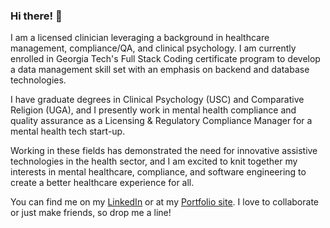 ### Hi there! 👋

I am a licensed clinician leveraging a background in healthcare management, compliance/QA, and clinical psychology. I am currently enrolled in Georgia Tech's Full Stack Coding certificate program to develop a data management skill set with an emphasis on backend and database technologies.

I have graduate degrees in Clinical Psychology (USC) and Comparative Religion (UGA), and I presently work in mental health compliance and quality assurance as a Licensing & Regulatory Compliance Manager for a mental health tech start-up.

Working in these fields has demonstrated the need for innovative assistive technologies in the health sector, and I am excited to knit together my interests in mental healthcare, compliance, and software engineering to create a better healthcare experience for all.

You can find me on my [LinkedIn](https://www.linkedin.com/in/amandacdulaney/) or at my [Portfolio site](https://quadrilateral0.github.io/ACD-Portfolio/). I love to collaborate or just make friends, so drop me a line!

<!--
**Quadrilateral0/Quadrilateral0** is a ✨ _special_ ✨ repository because its `README.md` (this file) appears on your GitHub profile.

Here are some ideas to get you started:

- 🔭 I’m currently working on ...
- 🌱 I’m currently learning ...
- 👯 I’m looking to collaborate on ...
- 🤔 I’m looking for help with ...
- 💬 Ask me about ...
- 📫 How to reach me: ...
- 😄 Pronouns: ...
- ⚡ Fun fact: ...
-->


